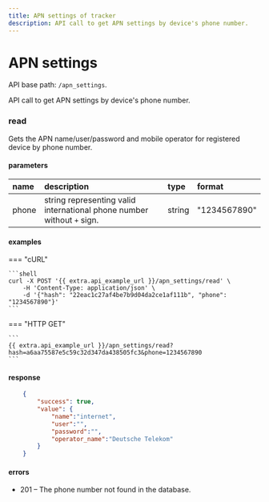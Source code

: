 ```yaml
---
title: APN settings of tracker
description: API call to get APN settings by device's phone number.
---
```


# APN settings

API base path: `/apn_settings`.

API call to get APN settings by device's phone number.

### read

Gets the APN name/user/password and mobile operator for registered device by phone number.

#### parameters

| name | description | type | format |
| :------ | :------ | :----- | :----- |
| phone | string representing valid international phone number without `+` sign. | string | "1234567890" |

#### examples

=== "cURL"

    ```shell
    curl -X POST '{{ extra.api_example_url }}/apn_settings/read' \
        -H 'Content-Type: application/json' \ 
        -d '{"hash": "22eac1c27af4be7b9d04da2ce1af111b", "phone": "1234567890"}'
    ```

=== "HTTP GET"

    ```
    {{ extra.api_example_url }}/apn_settings/read?hash=a6aa75587e5c59c32d347da438505fc3&phone=1234567890
    ```

#### response

```json
    {
        "success": true,
        "value": {
            "name":"internet",
            "user":"",
            "password":"",
            "operator_name":"Deutsche Telekom"
        }
    }
```

#### errors

* 201 – The phone number not found in the database.
